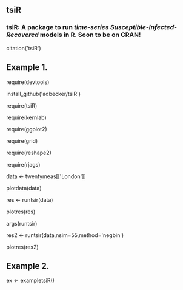 ## **tsiR**
### **tsiR**: A package to run *time-series Susceptible-Infected-Recovered* models in R. Soon to be on CRAN!

citation('tsiR')

## Example 1.

require(devtools)

install_github('adbecker/tsiR')

require(tsiR)

require(kernlab)

require(ggplot2)

require(grid)

require(reshape2)

require(rjags)

data <- twentymeas[['London']]

plotdata(data)

res <- runtsir(data)

plotres(res)

args(runtsir)

res2 <- runtsir(data,nsim=55,method='negbin')

plotres(res2)

## Example 2.

ex <- exampletsiR()


